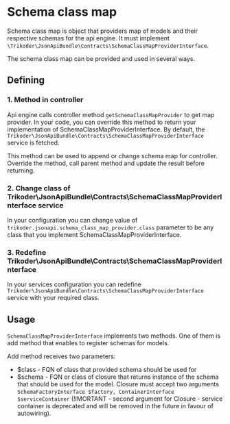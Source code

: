 # Schema class map

Schema class map is object that providers map of models and their respective schemas for the api engine.
It must implement `\Trikoder\JsonApiBundle\Contracts\SchemaClassMapProviderInterface`.

The schema class map can be provided and used in several ways.

## Defining
### 1. Method in controller
Api engine calls controller method `getSchemaClassMapProvider` to get map provider. 
In your code, you can override this method to return your implementation of SchemaClassMapProviderInterface.
By default, the `Trikoder\JsonApiBundle\Contracts\SchemaClassMapProviderInterface` service is fetched.

This method can be used to append or change schema map for controller. Override the method, call parent method and update the result before returning.

### 2. Change class of Trikoder\JsonApiBundle\Contracts\SchemaClassMapProviderInterface service
In your configuration you can change value of `trikoder.jsonapi.schema_class_map_provider.class` parameter to be any class that you implement SchemaClassMapProviderInterface.

### 3. Redefine Trikoder\JsonApiBundle\Contracts\SchemaClassMapProviderInterface
In your services configuration you can redefine `Trikoder\JsonApiBundle\Contracts\SchemaClassMapProviderInterface` service with your required class.

## Usage
`SchemaClassMapProviderInterface` implements two methods. One of them is add method that enables to register schemas for models.

Add method receives two parameters:
- $class - FQN of class that provided schema should be used for
- $schema - FQN or class of closure that returns instance of the schema that should be used for the model. 
Closure must accept two arguments `SchemaFactoryInterface $factory, ContainerInterface $serviceContainer` (!IMORTANT - second argument for Closure - service container is deprecated and will be removed in the future in favour of autowiring).
